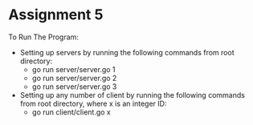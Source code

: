 # Assignment 5

To Run The Program:

- Setting up servers by running the following commands from root directory:
  - go run server/server.go 1
  - go run server/server.go 2
  - go run server/server.go 3
- Setting up any number of client by running the following commands from root directory, where x is an integer ID:
  - go run client/client.go x
